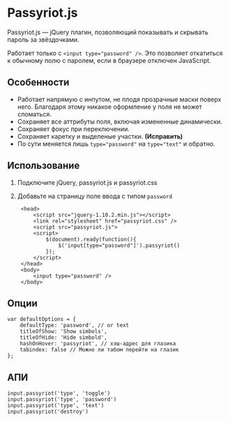 # Passyriot.js

Passyriot.js — jQuery плагин, позволяющий показывать и скрывать пароль за звёздочками.

Работает только с `<input type="password" />`. Это позволяет откатиться к обычному полю с паролем, если в браузере отключен JavaScript.

## Особенности
- Работает напрямую с инпутом, не плодя прозрачные маски поверх него.  Благодаря этому никакое оформление у поля не может сломаться.
- Сохраняет все аттрибуты поля, включая измененные динамически.
- Сохраняет фокус при переключении.
- Сохраняет каретку и выделеные участки. **(Исправить)**
- По сути меняется лишь `type="password"` на `type="text"` и обратно.


## Использование
1. Подключите jQuery, passyriot.js и passyriot.css
2. Добавьте на страницу поле ввода с типом `password`

	    <head>
    	    <script src="jquery-1.10.2.min.js"></script>
			<link rel="stylesheet" href="passyriot.css" />
			<script src="passyriot.js">
			<script>
				$(document).ready(function(){
					$('input[type="password"]').passyriot()
				});		
			</script>
		</head>
		<body>
			<input type="password" />
		</body>


## Опции
	
	var defaultOptions = {
		defaultType: 'password', // or text
		titleOfShow: 'Show simbols',
		titleOfHide: 'Hide simbold',
		hashOnHover: 'passyriot', // хэш-адрес для глазика
		tabindex: false // Можно ли табом перейти на глазик
	};


## АПИ
	input.passyriot('type', 'toggle')
	input.passyriot('type', 'password')
	input.passyriot('type', 'text')
	input.passyriot('destroy')